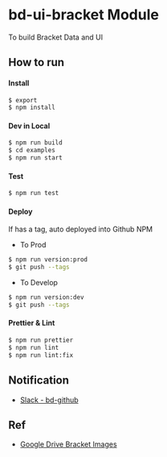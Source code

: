 # bd-ui-bracket Module

To build Bracket Data and UI

## How to run

#### Install

```bash
$ export
$ npm install
```

#### Dev in Local

```bash
$ npm run build
$ cd examples
$ npm run start
```

#### Test

```bash
$ npm run test
```

#### Deploy

If has a tag, auto deployed into Github NPM

- To Prod

```bash
$ npm run version:prod
$ git push --tags
```

- To Develop

```bash
$ npm run version:dev
$ git push --tags
```

#### Prettier & Lint

```bash
$ npm run prettier
$ npm run lint
$ npm run lint:fix
```

## Notification

- [Slack - bd-github](https://ejnkr.slack.com/archives/CS6ULQPHB)

## Ref

- [Google Drive Bracket Images](https://drive.google.com/drive/u/1/folders/1gt_BAHShYQanxbLRRvXrFUnst60ThIMh)
